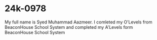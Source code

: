 # 24k-0978
My full name is Syed Muhammad Aazmeer.
I comleted my O'Levels from BeaconHouse School System and completed my A'Levels form BeaconHouse School System

